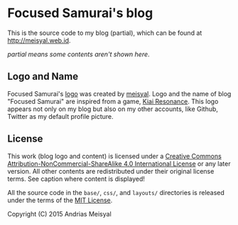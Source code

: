 # Focused Samurai's blog

This is the source code to my blog (partial), which can be found at http://meisyal.web.id.

*partial means some contents aren't shown here*.

## Logo and Name

Focused Samurai's [logo][logo] was created by [meisyal][meisyal]. Logo and the name of blog "Focused Samurai" are inspired from a game, [Kiai Resonance][kiairesonance]. This logo appears not only on my blog but also on my other accounts, like Github, Twitter as my default profile picture.

## License

This work (blog logo and content) is licensed under a [Creative Commons Attribution-NonCommercial-ShareAlike 4.0 International License][cclicense] or any later version. All other contents are redistributed under their original license terms. See caption where content is displayed!

All the source code in the `base/`, `css/`, and `layouts/` directories is released under the terms of the [MIT License][mitlicense].

Copyright (C) 2015 Andrias Meisyal

[logo]: https://github.com/meisyal/meisyal.web.id/blob/master/images/focused-samurai.png
[meisyal]: https://github.com/meisyal
[kiairesonance]: http://www.kiairesonance.com/
[cclicense]: http://creativecommons.org/licenses/by-nc-sa/4.0/
[mitlicense]: http://opensource.org/licenses/MIT
